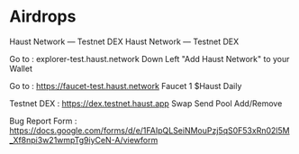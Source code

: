 # Airdrops
 Haust Network — Testnet DEX
 Haust Network — Testnet DEX

Go to : explorer-test.haust.network
Down Left "Add  Haust Network" to your Wallet

Go to : https://faucet-test.haust.network
Faucet 1 $Haust Daily

Testnet DEX : https://dex.testnet.haust.app
Swap
Send
Pool Add/Remove

Bug Report Form : https://docs.google.com/forms/d/e/1FAIpQLSeiNMouPzj5qS0F53xRn02l5M_Xf8npi3w21wmpTg9iyCeN-A/viewform

